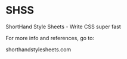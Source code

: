 SHSS
====

ShortHand Style Sheets - Write CSS super fast


For more info and references, go to:

shorthandstylesheets.com

